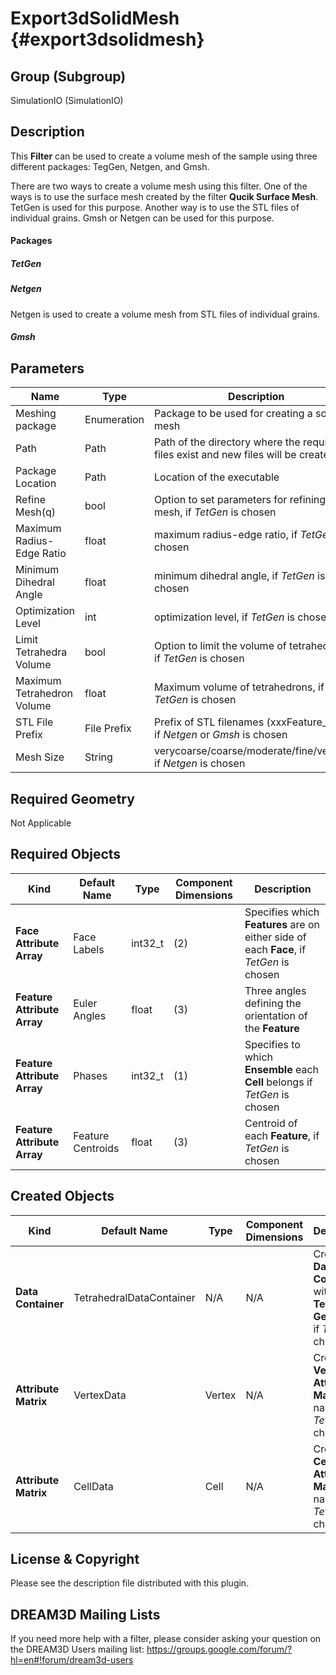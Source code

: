 Export3dSolidMesh {#export3dsolidmesh}
=============

## Group (Subgroup) ##
SimulationIO (SimulationIO)

## Description ##
This **Filter** can be used to create a volume mesh of the sample using three different packages: TegGen, Netgen, and Gmsh. 

There are two ways to create a volume mesh using this filter. One of the ways is to use the surface mesh created by the filter **Qucik Surface Mesh**. TetGen is used for this purpose. Another way is to use the STL files of individual grains. Gmsh or Netgen can be used for this purpose. 

#### Packages ####

##### TetGen #####


##### Netgen #####
Netgen is used to create a volume mesh from STL files of individual grains. 


##### Gmsh #####


## Parameters ##
| Name | Type | Description |
|------|------|------|
| Meshing package | Enumeration | Package to be used for creating a solid mesh |
| Path | Path | Path of the directory where the required files exist and new files will be created |
| Package Location | Path | Location of the executable |
| Refine Mesh(q) | bool | Option to set parameters for refining the mesh, if _TetGen_ is chosen|
| Maximum Radius-Edge Ratio | float | maximum radius-edge ratio, if _TetGen_ is chosen|
| Minimum Dihedral Angle | float | minimum dihedral angle, if _TetGen_ is chosen|
| Optimization Level | int | optimization level, if _TetGen_ is chosen|
| Limit Tetrahedra Volume | bool | Option to limit the volume of tetrahedrons, if _TetGen_ is chosen|
| Maximum Tetrahedron Volume | float | Maximum volume of tetrahedrons, if _TetGen_ is chosen|
| STL File Prefix | File Prefix | Prefix of STL filenames (xxxFeature_#.stl), if _Netgen_ or _Gmsh_ is chosen |
| Mesh Size | String | verycoarse/coarse/moderate/fine/veryfine, if _Netgen_ is chosen |

## Required Geometry ##
 Not Applicable

## Required Objects ##
| Kind | Default Name | Type | Component Dimensions | Description |
|------|--------------|-------------|---------|-----|
| **Face Attribute Array** | Face Labels | int32_t | (2) | Specifies which **Features** are on either side of each **Face**, if _TetGen_ is chosen |
| **Feature Attribute Array** | Euler Angles | float | (3) | Three angles defining the orientation of the **Feature** |
| **Feature Attribute Array** | Phases | int32_t | (1) |  Specifies to which **Ensemble** each **Cell** belongs if _TetGen_ is chosen |
| **Feature Attribute Array** | Feature Centroids | float | (3) | Centroid of each **Feature**, if _TetGen_ is chosen |

## Created Objects ##
| Kind | Default Name | Type | Component Dimensions | Description |
|------|--------------|-------------|---------|-----|
| **Data Container** | TetrahedralDataContainer | N/A | N/A | Created **Data Container** with a **Tetrahedral Geometry**,  if _TetGen_ is chosen |
| **Attribute Matrix** | VertexData | Vertex | N/A | Created **Vertex Attribute Matrix** name, if _TetGen_ is chosen  |
| **Attribute Matrix** | CellData | Cell | N/A | Created **Cell Attribute Matrix** name, if _TetGen_ is chosen  |

## License & Copyright ##

Please see the description file distributed with this plugin.

## DREAM3D Mailing Lists ##

If you need more help with a filter, please consider asking your question on the DREAM3D Users mailing list:
https://groups.google.com/forum/?hl=en#!forum/dream3d-users